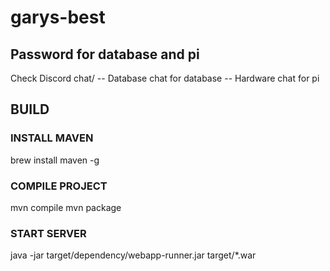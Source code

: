 # garys-best
  
## Password for database and pi
Check Discord chat/
-- Database chat for database
-- Hardware chat for pi
  
## BUILD

### INSTALL MAVEN
brew install maven -g

### COMPILE PROJECT
mvn compile
mvn package

### START SERVER
java -jar target/dependency/webapp-runner.jar target/*.war
